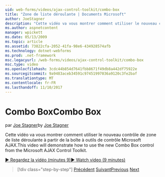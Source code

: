 ```yaml
---
uid: web-forms/videos/ajax-control-toolkit/combo-box
title: "Zone de liste déroulante | Documents Microsoft"
author: JoeStagner
description: "Cette vidéo va vous montrer comment utiliser le nouveau contrôle de zone de liste déroulante à partir de la boîte à outils de contrôle Microsoft AJAX."
ms.author: aspnetcontent
manager: wpickett
ms.date: 05/13/2009
ms.topic: article
ms.assetid: 73822cfa-2052-41fa-98e6-434928574afb
ms.technology: dotnet-webforms
ms.prod: .net-framework
msc.legacyurl: /web-forms/videos/ajax-control-toolkit/combo-box
msc.type: video
ms.openlocfilehash: 3cdc44b854d7641fbb8671f49db8a442df75922e
ms.sourcegitcommit: 9a9483aceb34591c97451997036a9120c3fe2baf
ms.translationtype: MT
ms.contentlocale: fr-FR
ms.lasthandoff: 11/10/2017
---
```

<a name="combo-box"></a><span data-ttu-id="6f046-103">Combo Box</span><span class="sxs-lookup"><span data-stu-id="6f046-103">Combo Box</span></span>
====================
<span data-ttu-id="6f046-104">par [Joe Stagner](https://github.com/JoeStagner)</span><span class="sxs-lookup"><span data-stu-id="6f046-104">by [Joe Stagner](https://github.com/JoeStagner)</span></span>

<span data-ttu-id="6f046-105">Cette vidéo va vous montrer comment utiliser le nouveau contrôle de zone de liste déroulante à partir de la boîte à outils de contrôle Microsoft AJAX.</span><span class="sxs-lookup"><span data-stu-id="6f046-105">This video will demonstrate how to use the new Combo Box control from the Microsoft AJAX Control Toolkit.</span></span>

[<span data-ttu-id="6f046-106">&#9654; Regardez la vidéo (minutes 9)</span><span class="sxs-lookup"><span data-stu-id="6f046-106">&#9654; Watch video (9 minutes)</span></span>](https://channel9.msdn.com/Blogs/ASP-NET-Site-Videos/combo-box)

>[!div class="step-by-step"]
<span data-ttu-id="6f046-107">[Précédent](color-picker.md)
[Suivant](editor-control.md)</span><span class="sxs-lookup"><span data-stu-id="6f046-107">[Previous](color-picker.md)
[Next](editor-control.md)</span></span>
